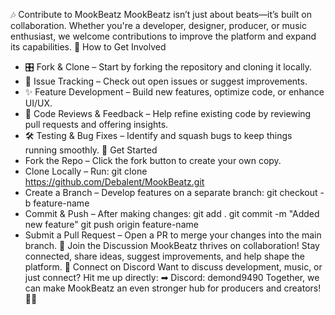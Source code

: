🎶 Contribute to MookBeatz
MookBeatz isn’t just about beats—it’s built on collaboration. Whether you're a developer, designer, producer, or music enthusiast, we welcome contributions to improve the platform and expand its capabilities.
🚀 How to Get Involved
- 🎛️ Fork & Clone – Start by forking the repository and cloning it locally.
- 🐛 Issue Tracking – Check out open issues or suggest improvements.
- ✨ Feature Development – Build new features, optimize code, or enhance UI/UX.
- 🔎 Code Reviews & Feedback – Help refine existing code by reviewing pull requests and offering insights.
- 🛠️ Testing & Bug Fixes – Identify and squash bugs to keep things running smoothly.
🔧 Get Started
- Fork the Repo – Click the fork button to create your own copy.
- Clone Locally – Run:
git clone https://github.com/Debalent/MookBeatz.git
- Create a Branch – Develop features on a separate branch:
git checkout -b feature-name
- Commit & Push – After making changes:
git add .
git commit -m "Added new feature"
git push origin feature-name
- Submit a Pull Request – Open a PR to merge your changes into the main branch.
💬 Join the Discussion
MookBeatz thrives on collaboration! Stay connected, share ideas, suggest improvements, and help shape the platform.
🔗 Connect on Discord
Want to discuss development, music, or just connect? Hit me up directly:
➡ Discord: demond9490
Together, we can make MookBeatz an even stronger hub for producers and creators! 🚀🎶


